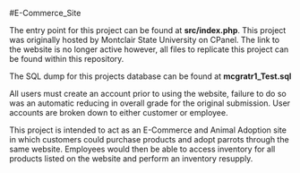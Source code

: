 #E-Commerce_Site

The entry point for this project can be found at **src/index.php**. This project was originally hosted by Montclair State University on CPanel. 
The link to the website is no longer active however, all files to replicate this project can be found within this repository.

The SQL dump for this projects database can be found at **mcgratr1_Test.sql**


All users must create an account prior to using the website, failure to do so was an automatic reducing in overall grade for the original submission. User accounts are broken down to either customer or employee.

This project is intended to act as an E-Commerce and Animal Adoption site in which customers could purchase products and adopt parrots through the same website.
Employees would then be able to access inventory for all products listed on the website and perform an inventory resupply.
